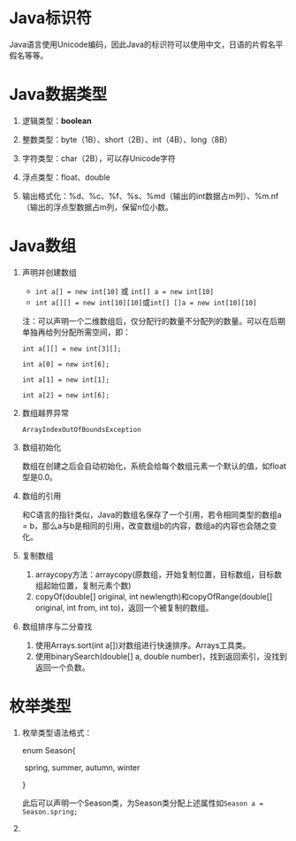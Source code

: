# Java标识符

Java语言使用Unicode编码，因此Java的标识符可以使用中文，日语的片假名平假名等等。

# Java数据类型

1. 逻辑类型：**boolean**
2. 整数类型：byte（1B）、short（2B）、int（4B）、long（8B）
3. 字符类型：char（2B），可以存Unicode字符

4. 浮点类型：float、double
5. 输出格式化：%d、%c、%f、%s、%md（输出的int数据占m列）、%m.nf（输出的浮点型数据占m列，保留n位小数。

# Java数组

1. 声明并创建数组

   * `int a[] = new int[10]` 或 `int[] a = new int[10]`
   * `int a[][] = new int[10][10]`或`int[] []a = new int[10][10]`

   注：可以声明一个二维数组后，仅分配行的数量不分配列的数量。可以在后期单独再给列分配所需空间，即：

   `int a[][] = new int[3][];`

   `int a[0] = new int[6];`

   `int a[1] = new int[1];`

   `int a[2] = new int[6];`

2. 数组越界异常

   `ArrayIndexOutOfBoundsException`

3. 数组初始化

   数组在创建之后会自动初始化，系统会给每个数组元素一个默认的值，如float型是0.0。

4. 数组的引用

   和C语言的指针类似，Java的数组名保存了一个引用，若令相同类型的数组a = b，那么a与b是相同的引用，改变数组b的内容，数组a的内容也会随之变化。

5. 复制数组

   1. arraycopy方法：arraycopy(原数组，开始复制位置，目标数组，目标数组起始位置，复制元素个数)
   2. copyOf(double[] original, int newlength)和copyOfRange(double[] original, int from, int to)，返回一个被复制的数组。

6. 数组排序与二分查找

   1. 使用Arrays.sort(int a[])对数组进行快速排序。Arrays工具类。
   2. 使用binarySearch(double[] a, double number)，找到返回索引，没找到返回一个负数。

# 枚举类型

1. 枚举类型语法格式：

   enum Season{

   ​	spring, summer, autumn, winter

   }

   此后可以声明一个Season类，为Season类分配上述属性如`Season a = Season.spring;`
   
2. 